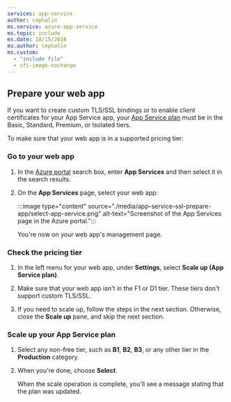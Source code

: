 ```yaml
---
services: app-service
author: cephalin
ms.service: azure-app-service
ms.topic: include
ms.date: 10/15/2018
ms.author: cephalin
ms.custom:
  - "include file"
  - sfi-image-nochange
---
```


## Prepare your web app

If you want to create custom TLS/SSL bindings or to enable client certificates for your App Service app, your [App Service plan](https://azure.microsoft.com/pricing/details/app-service/) must be in the Basic, Standard, Premium, or Isolated tiers.

To make sure that your web app is in a supported pricing tier:

### Go to your web app

1. In the [Azure portal](https://portal.azure.com) search box, enter **App Services** and then select it in the search results.

1. On the **App Services** page, select your web app:

   :::image type="content" source="./media/app-service-ssl-prepare-app/select-app-service.png" alt-text="Screenshot of the App Services page in the Azure portal.":::

   You're now on your web app's management page.

### Check the pricing tier

1. In the left menu for your web app, under **Settings**, select **Scale up (App Service plan)**.

1. Make sure that your web app isn't in the F1 or D1 tier. These tiers don't support custom TLS/SSL.

1. If you need to scale up, follow the steps in the next section. Otherwise, close the **Scale up** pane, and skip the next section.

### Scale up your App Service plan

1. Select any non-free tier, such as **B1**, **B2**, **B3**, or any other tier in the **Production** category.

1. When you're done, choose **Select**.

   When the scale operation is complete, you'll see a message stating that the plan was updated.

    
